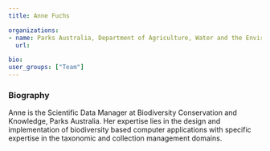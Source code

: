 ```yaml
---
title: Anne Fuchs

organizations:
- name: Parks Australia, Department of Agriculture, Water and the Environment
  url:

bio:
user_groups: ["Team"]
---
```


### Biography

Anne is the Scientific Data Manager at Biodiversity Conservation and Knowledge, Parks Australia. Her expertise lies in the design and implementation of biodiversity based computer applications with specific expertise in the taxonomic and collection management domains.
